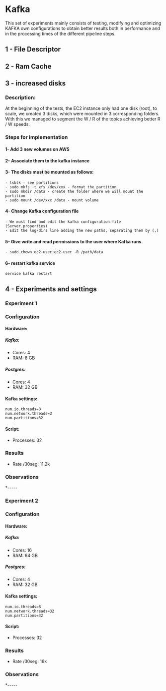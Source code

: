 # Kafka
This set of experiments mainly consists of testing, modifying and optimizing KAFKA own configurations to obtain better results both in performance and in the processing times of the different pipeline steps. 
## 1 - File Descriptor
## 2 - Ram Cache
## 3 - increased disks
### Description: 
At the beginning of the tests, the EC2 instance only had one disk (root), to scale, we created 3 disks, which were mounted in 3 corresponding folders. With this we managed to segment the W / R of the topics achieving better R / W speeds.

### Steps for implementation

#### 1- Add 3 new volumes on AWS 

#### 2- Associate them to the kafka instance 

#### 3- The disks must be mounted as follows: 
```
- lsblk - see partitions 
- sudo mkfs -t xfs /dev/xxx - format the partition 
- sudo mkdir /data - create the folder where we will mount the partition
- sudo mount /dev/xxx /data - mount volume
```
#### 4- Change Kafka configuration file 

```
- We must find and edit the kafka configuration file (Server.properties)
- Edit the log-dirs line adding the new paths, separating them by (,)
```
#### 5- Give write and read permissions to the user where Kafka runs. 
```
- sudo chown ec2-user:ec2-user -R /path/data 
```
#### 6- restart kafka service 
```
service kafka restart
```

## 4 - Experiments and settings 
### Experiment 1
### Configuration

#### Hardware:
##### Kafka:
* Cores: 4
* RAM: 8 GB
##### Postgres:
* Cores: 4
* RAM: 32 GB

#### Kafka settings:
```
num.io.threads=8
num.network.threads=3
num.partitions=32
```

#### Script:
* Processes: 32

### Results

* Rate /30seg: 11.2k

### Observations

*-----

### Experiment 2
### Configuration

#### Hardware:
##### Kafka:
* Cores: 16
* RAM: 64 GB
##### Postgres:
* Cores: 4
* RAM: 32 GB

#### Kafka settings:
```
num.io.threads=8
num.network.threads=32
num.partitions=32
```

#### Script:
* Processes: 32

### Results

* Rate /30seg: 16k

### Observations

*-----
